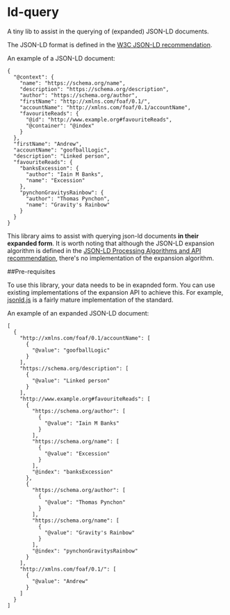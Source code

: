 # ld-query

A tiny lib to assist in the querying of (expanded) JSON-LD documents.

The JSON-LD format is defined in the [W3C JSON-LD recommendation].

An example of a JSON-LD document:

```
{
  "@context": {
    "name": "https://schema.org/name",
    "description": "https://schema.org/description",
    "author": "https://schema.org/author",
    "firstName": "http://xmlns.com/foaf/0.1/",
    "accountName": "http://xmlns.com/foaf/0.1/accountName",
    "favouriteReads": {
      "@id": "http://www.example.org#favouriteReads",
      "@container": "@index"
    }
  },
  "firstName": "Andrew",
  "accountName": "goofballLogic",
  "description": "Linked person",
  "favouriteReads": {
    "banksExcession": {
      "author": "Iain M Banks",
      "name": "Excession"
    },
    "pynchonGravitysRainbow": {
      "author": "Thomas Pynchon",
      "name": "Gravity's Rainbow"
    }
  }
}
```
This library aims to assist with querying json-ld documents **in their expanded form**. It is worth noting that although the JSON-LD expansion algorithm is defined in the [JSON-LD Processing Algorithms and API recommendation], there's no implementation of the expansion algorithm.


##Pre-requisites

To use this library, your data needs to be in exapnded form. You can use existing implementations of the expansion API to achieve this. For example, [jsonld.js] is a fairly mature implementation of the standard. 

An example of an expanded JSON-LD document:

```
[
  {
    "http://xmlns.com/foaf/0.1/accountName": [
      {
        "@value": "goofballLogic"
      }
    ],
    "https://schema.org/description": [
      {
        "@value": "Linked person"
      }
    ],
    "http://www.example.org#favouriteReads": [
      {
        "https://schema.org/author": [
          {
            "@value": "Iain M Banks"
          }
        ],
        "https://schema.org/name": [
          {
            "@value": "Excession"
          }
        ],
        "@index": "banksExcession"
      },
      {
        "https://schema.org/author": [
          {
            "@value": "Thomas Pynchon"
          }
        ],
        "https://schema.org/name": [
          {
            "@value": "Gravity's Rainbow"
          }
        ],
        "@index": "pynchonGravitysRainbow"
      }
    ],
    "http://xmlns.com/foaf/0.1/": [
      {
        "@value": "Andrew"
      }
    ]
  }
]
```

[W3C JSON-LD recommendation]: https://www.w3.org/TR/json-ld/
[JSON-LD Processing Algorithms and API recommendation]: https://www.w3.org/TR/json-ld-api/#expansion
[jsonld.js]: https://github.com/digitalbazaar/jsonld.js
